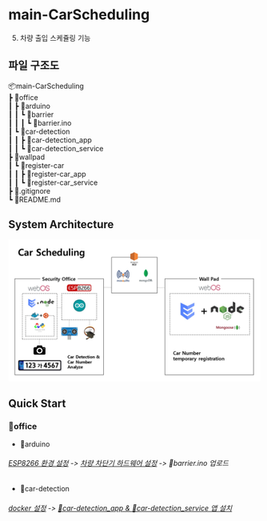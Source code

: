 # main-CarScheduling
5. 차량 출입 스케쥴링 기능


## 파일 구조도

📦main-CarScheduling <br/>
 ┣ 📂office <br/>
 ┃ ┣ 📂arduino <br/>
 ┃ ┃ ┗ 📂barrier <br/>
 ┃ ┃ ┃ ┗ 📜barrier.ino <br/>
 ┃ ┗ 📂car-detection <br/>
 ┃ ┃ ┣ 📂car-detection_app <br/>
 ┃ ┃ ┗ 📂car-detection_service <br/>
 ┣ 📂wallpad <br/>
 ┃ ┗ 📂register-car <br/>
 ┃ ┃ ┣ 📂register-car_app <br/>
 ┃ ┃ ┗ 📂register-car_service <br/>
 ┣ 📜.gitignore <br/>
 ┗ 📜README.md <br/>

## System Architecture

![System Architecture](CarSchedulingSystemArchitecture.jpg)

## Quick Start
### 📂office
- 📂arduino <br/>
###### <a href="https://github.com/webOS-KOSS/main-setting/blob/main/Arduino/ESP8266.md">ESP8266 환경 설정</a> -> <a href="https://github.com/webOS-KOSS/main-setting/blob/main/Arduino/CarBarrier.md">차량 차단기 하드웨어 설정</a> -> 📜barrier.ino 업로드
- 📂car-detection <br/>
###### <a href="https://github.com/webOS-KOSS/main-setting/blob/main/webOS/docker.md">docker 설정</a> -> <a href="https://github.com/webOS-KOSS/main-setting/blob/main/webOS/EnactService.md">📂car-detection_app & 📂car-detection_service 앱 설치</a>

